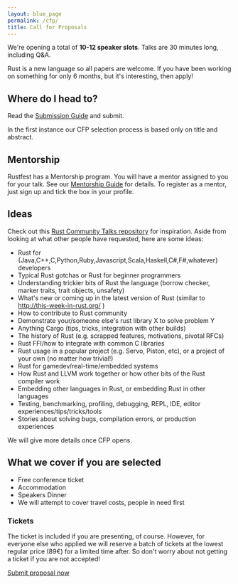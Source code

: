 ```yaml
---
layout: blue_page
permalink: /cfp/
title: Call for Proposals
---
```



We're opening a total of **10-12 speaker slots**. Talks are 30 minutes long, including Q&A.

Rust is a new language so all papers are welcome. If you have been working on something for only 6 months, but it's interesting, then apply!

## Where do I head to?

Read the [Submission Guide](https://cfp.rustfest.eu/guide) and submit.

In the first instance our CFP selection process is based only on title and abstract.

## Mentorship

Rustfest has a Mentorship program. You will have a mentor assigned to you for your talk. See our [Mentorship Guide](https://cfp.rustfest.eu/mentorship) for details. To register as a mentor, just sign up and tick the box in your profile.

## Ideas

Check out this [Rust Community Talks repository](https://github.com/rust-community/talks) for inspiration.  Aside from looking at what other people have requested, here are some ideas:

- Rust for {Java,C++,C,Python,Ruby,Javascript,Scala,Haskell,C#,F#,whatever} developers
- Typical Rust gotchas or Rust for beginner programmers
- Understanding trickier bits of Rust the language (borrow checker, marker traits, trait objects, unsafety)
- What's new or coming up in the latest version of Rust (similar to http://this-week-in-rust.org/ )
- How to contribute to Rust community
- Demonstrate your/someone else's rust library X to solve problem Y
- Anything Cargo (tips, tricks, integration with other builds)
- The history of Rust (e.g. scrapped features, motivations, pivotal RFCs)
- Rust FFI/how to integrate with common C libraries
- Rust usage in a popular project (e.g. Servo, Piston, etc), or a project of your own (no matter how trivial!)
- Rust for gamedev/real-time/embedded systems
- How Rust and LLVM work together or how other bits of the Rust compiler work
- Embedding other languages in Rust, or embedding Rust in other languages
- Testing, benchmarking, profiling, debugging, REPL, IDE, editor experiences/tips/tricks/tools
- Stories about solving bugs, compilation errors, or production experiences

We will give more details once CFP opens.


## What we cover if you are selected

- Free conference ticket
- Accommodation
- Speakers Dinner
- We will attempt to cover travel costs, people in need first

### Tickets

The ticket is included if you are presenting, of course. However, for everyone else who applied we will reserve a batch of tickets at the lowest regular price (89€) for a limited time after. So don't worry about not getting a ticket if you are not accepted!

<p>
  <a class="cfp-button button primary" href="https://cfp.rustfest.eu">Submit proposal now</a>
</p>

